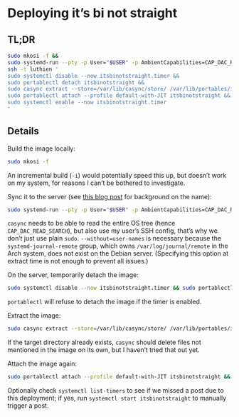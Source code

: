 # Deploying it’s bi not straight

## TL;DR

```sh
sudo mkosi -f &&
sudo systemd-run --pty -p User="$USER" -p AmbientCapabilities=CAP_DAC_READ_SEARCH -p WorkingDirectory="$PWD" -E SSH_AUTH_SOCK="$SSH_AUTH_SOCK" casync make --without=user-names --store=luthien:/var/lib/casync/store/ luthien:/var/lib/portables/itsbinotstraight.caidx itsbinotstraight/ &&
ssh -t luthien '
sudo systemctl disable --now itsbinotstraight.timer &&
sudo portablectl detach itsbinotstraight &&
sudo casync extract --store=/var/lib/casync/store/ /var/lib/portables/itsbinotstraight.caidx /var/lib/portables/itsbinotstraight/ &&
sudo portablectl attach --profile default-with-JIT itsbinotstraight &&
sudo systemctl enable --now itsbinotstraight.timer
'
```

## Details

Build the image locally:

```sh
sudo mkosi -f
```

An incremental build (`-i`) would potentially speed this up,
but doesn’t work on my system,
for reasons I can’t be bothered to investigate.

Sync it to the server (see [this blog post](https://lucaswerkmeister.de/posts/2019/01/11/system-naming-scheme/) for background on the name):

```sh
sudo systemd-run --pty -p User="$USER" -p AmbientCapabilities=CAP_DAC_READ_SEARCH -p WorkingDirectory="$PWD" -E SSH_AUTH_SOCK="$SSH_AUTH_SOCK" casync make --without=user-names --store=luthien:/var/lib/casync/store/ luthien:/var/lib/portables/itsbinotstraight.caidx itsbinotstraight/
```

`casync` needs to be able to read the entire OS tree (hence `CAP_DAC_READ_SEARCH`),
but also use my user’s SSH config, that’s why we don’t just use plain `sudo`.
`--without=user-names` is necessary because the `systemd-journal-remote` group,
which owns `/var/log/journal/remote` in the Arch system,
does not exist on the Debian server.
(Specifying this option at extract time is not enough to prevent all issues.)

On the server, temporarily detach the image:

```sh
sudo systemctl disable --now itsbinotstraight.timer && sudo portablectl detach itsbinotstraight
```

`portablectl` will refuse to detach the image if the timer is enabled.

Extract the image:

```sh
sudo casync extract --store=/var/lib/casync/store/ /var/lib/portables/itsbinotstraight.caidx /var/lib/portables/itsbinotstraight/
```

If the target directory already exists,
`casync` should delete files not mentioned in the image on its own,
but I haven’t tried that out yet.

Attach the image again:

```sh
sudo portablectl attach --profile default-with-JIT itsbinotstraight && sudo systemctl enable --now itsbinotstraight.timer
```

Optionally check `systemctl list-timers` to see if we missed a post due to this deployment;
if yes, run `systemctl start itsbinotstraight` to manually trigger a post.
